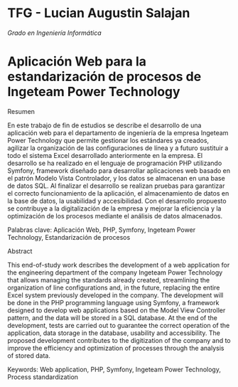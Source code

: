 # TFG - Lucian Augustin Salajan

*Grado en Ingeniería Informática*
# Aplicación Web para la estandarización de procesos de Ingeteam Power Technology

Resumen

En este trabajo de fin de estudios se describe el desarrollo de una aplicación web para el departamento de ingeniería de la empresa Ingeteam Power Technology que permite gestionar los estándares ya creados, agilizar la organización de las configuraciones de línea y a futuro sustituir a todo el sistema Excel desarrollado anteriormente en la empresa. 
El desarrollo se ha realizado en el lenguaje de programación PHP utilizando Symfony, framework diseñado para desarrollar aplicaciones web basado en el patrón Modelo Vista Controlador, y los datos se almacenan en una base de datos SQL.
Al finalizar el desarrollo se realizan pruebas para garantizar el correcto funcionamiento de la aplicación, el almacenamiento de datos en la base de datos, la usabilidad y accesibilidad.
Con el desarrollo propuesto se contribuye a la digitalización de la empresa y mejorar la eficiencia y la optimización de los procesos mediante el análisis de datos almacenados.

Palabras clave: 
Aplicación Web, PHP, Symfony, Ingeteam Power Technology, Estandarización de procesos


Abstract

This end-of-study work describes the development of a web application for the engineering department of the company Ingeteam Power Technology that allows managing the standards already created, streamlining the organization of line configurations and, in the future, replacing the entire Excel system previously developed in the company.
The development will be done in the PHP programming language using Symfony, a framework designed to develop web applications based on the Model View Controller pattern, and the data will be stored in a SQL database.
At the end of the development, tests are carried out to guarantee the correct operation of the application, data storage in the database, usability and accessibility.
The proposed development contributes to the digitization of the company and to improve the efficiency and optimization of processes through the analysis of stored data.

Keywords: 
Web application, PHP, Symfony, Ingeteam Power Technology, Process standardization 
